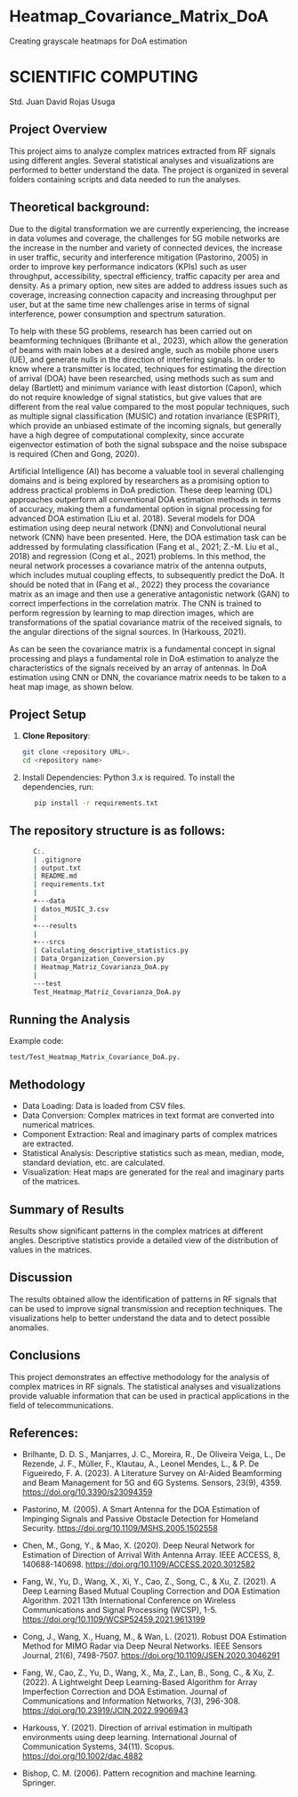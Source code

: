 # Heatmap_Covariance_Matrix_DoA
Creating grayscale heatmaps for DoA estimation
# SCIENTIFIC COMPUTING

Std. Juan David Rojas Usuga

## Project Overview

This project aims to analyze complex matrices extracted from RF signals using different angles. Several statistical analyses and visualizations are performed to better understand the data. The project is organized in several folders containing scripts and data needed to run the analyses.

## Theoretical background:

Due to the digital transformation we are currently experiencing, the increase in data volumes and coverage, the challenges for 5G mobile networks are the increase in the number and variety of connected devices, the increase in user traffic, security and interference mitigation (Pastorino, 2005) in order to improve key performance indicators (KPIs) such as user throughput, accessibility, spectral efficiency, traffic capacity per area and density. As a primary option, new sites are added to address issues such as coverage, increasing connection capacity and increasing throughput per user, but at the same time new challenges arise in terms of signal interference, power consumption and spectrum saturation.

To help with these 5G problems, research has been carried out on beamforming techniques (Brilhante et al., 2023), which allow the generation of beams with main lobes at a desired angle, such as mobile phone users (UE), and generate nulls in the direction of interfering signals. In order to know where a transmitter is located, techniques for estimating the direction of arrival (DOA) have been researched, using methods such as sum and delay (Bartlett) and minimum variance with least distortion (Capon), which do not require knowledge of signal statistics, but give values that are different from the real value compared to the most popular techniques, such as multiple signal classification (MUSIC) and rotation invariance (ESPRIT), which provide an unbiased estimate of the incoming signals, but generally have a high degree of computational complexity, since accurate eigenvector estimation of both the signal subspace and the noise subspace is required (Chen and Gong, 2020).

Artificial Intelligence (AI) has become a valuable tool in several challenging domains and is being explored by researchers as a promising option to address practical problems in DoA prediction. These deep learning (DL) approaches outperform all conventional DOA estimation methods in terms of accuracy, making them a fundamental option in signal processing for advanced DOA estimation (Liu et al. 2018). Several models for DOA estimation using deep neural network (DNN) and Convolutional neural network (CNN) have been presented. Here, the DOA estimation task can be addressed by formulating classification (Fang et al., 2021; Z.-M. Liu et al., 2018) and regression (Cong et al., 2021) problems. In this method, the neural network processes a covariance matrix of the antenna outputs, which includes mutual coupling effects, to subsequently predict the DoA.  It should be noted that in (Fang et al., 2022) they process the covariance matrix as an image and then use a generative antagonistic network (GAN) to correct imperfections in the correlation matrix. The CNN is trained to perform regression by learning to map direction images, which are transformations of the spatial covariance matrix of the received signals, to the angular directions of the signal sources. In (Harkouss, 2021).

As can be seen the covariance matrix is a fundamental concept in signal processing and plays a fundamental role in DoA estimation to analyze the characteristics of the signals received by an array of antennas. In DoA estimation using CNN or DNN, the covariance matrix needs to be taken to a heat map image, as shown below.

## Project Setup

1. **Clone Repository**:
   ````bash
   git clone <repository URL>.
   cd <repository name>

2. Install Dependencies:
Python 3.x is required. To install the dependencies, run:
   ````bash
      pip install -r requirements.txt
   
## The repository structure is as follows:
   ````bash
         C:.
         | .gitignore
         | output.txt
         | README.md
         | requirements.txt
         |
         +---data
         | datos_MUSIC_3.csv
         |
         +---results
         |
         +---srcs
         | Calculating_descriptive_statistics.py
         | Data_Organization_Conversion.py
         | Heatmap_Matriz_Covarianza_DoA.py
         |
         ---test
         Test_Heatmap_Matriz_Covarianza_DoA.py
  ````
## Running the Analysis
   Example code:
   ````
   test/Test_Heatmap_Matrix_Covariance_DoA.py.
   ````
## Methodology
* Data Loading: Data is loaded from CSV files.
* Data Conversion: Complex matrices in text format are converted into numerical matrices.
* Component Extraction: Real and imaginary parts of complex matrices are extracted.
* Statistical Analysis: Descriptive statistics such as mean, median, mode, standard deviation, etc. are calculated.
* Visualization: Heat maps are generated for the real and imaginary parts of the matrices.
  
## Summary of Results
Results show significant patterns in the complex matrices at different angles. Descriptive statistics provide a detailed view of the distribution of values in the matrices.

## Discussion
The results obtained allow the identification of patterns in RF signals that can be used to improve signal transmission and reception techniques. The visualizations help to better understand the data and to detect possible anomalies.

## Conclusions
This project demonstrates an effective methodology for the analysis of complex matrices in RF signals. The statistical analyses and visualizations provide valuable information that can be used in practical applications in the field of telecommunications.

## References:

* Brilhante, D. D. S., Manjarres, J. C., Moreira, R., De Oliveira Veiga, L., De Rezende, J. F., Müller, F., Klautau, A., Leonel Mendes, L., & P. De Figueiredo, F. A. (2023). A Literature Survey on AI-Aided Beamforming and Beam Management for 5G and 6G Systems. Sensors, 23(9), 4359. https://doi.org/10.3390/s23094359

* Pastorino, M. (2005). A Smart Antenna for the DOA Estimation of Impinging Signals and Passive Obstacle  Detection for Homeland Security. https://doi.org/10.1109/MSHS.2005.1502558

* Chen, M., Gong, Y., & Mao, X. (2020). Deep Neural Network for Estimation of Direction of Arrival With Antenna Array. IEEE ACCESS, 8, 140688-140698. https://doi.org/10.1109/ACCESS.2020.3012582

* Fang, W., Yu, D., Wang, X., Xi, Y., Cao, Z., Song, C., & Xu, Z. (2021). A Deep Learning Based Mutual Coupling Correction and DOA Estimation Algorithm. 2021 13th International Conference on Wireless Communications and Signal Processing (WCSP), 1-5. https://doi.org/10.1109/WCSP52459.2021.9613199

* Cong, J., Wang, X., Huang, M., & Wan, L. (2021). Robust DOA Estimation Method for MIMO Radar via Deep Neural Networks. IEEE Sensors Journal, 21(6), 7498-7507. https://doi.org/10.1109/JSEN.2020.3046291

* Fang, W., Cao, Z., Yu, D., Wang, X., Ma, Z., Lan, B., Song, C., & Xu, Z. (2022). A Lightweight Deep Learning-Based Algorithm for Array Imperfection Correction and DOA Estimation. Journal of Communications and Information Networks, 7(3), 296-308. https://doi.org/10.23919/JCIN.2022.9906943

* Harkouss, Y. (2021). Direction of arrival estimation in multipath environments using deep learning. International Journal of Communication Systems, 34(11). Scopus. https://doi.org/10.1002/dac.4882

* Bishop, C. M. (2006). Pattern recognition and machine learning. Springer.
